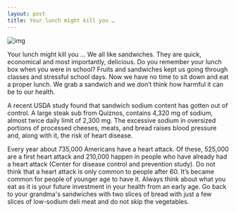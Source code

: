 ```yaml
---
layout: post
title: Your lunch might kill you …
---
```

![img](http://www.sweeneypr.com/wp-content/uploads/2013/01/burger-king-angry-whopper.jpg)

Your lunch might kill you …
We all like sandwiches. They are quick, economical and most importantly, delicious. Do you remember your lunch box when you were in school? Fruits and sandwiches kept us going through classes and stressful school days. Now we have no time to sit down and eat a proper lunch. We grab a sandwich and we don’t think how harmful it can be to our health. 

A recent USDA study found that sandwich sodium content has gotten out of control. A large steak sub from Quiznos, contains 4,320 mg of sodium, almost twice daily limit of 2,300 mg. The excessive sodium in oversized portions of processed cheeses, meats, and bread raises blood pressure and, along with it, the risk of heart disease.


Every year about 735,000 Americans have a heart attack. Of these, 525,000 are a first heart attack and 210,000 happen in people who have already had a heart attack (Center for disease control and prevention study). Do not think that a heart attack is only common to people after 60. It’s became common for people of younger age to have it. Always think about what you eat as it is your future investment in your health from an early age. Go back to your grandma's sandwiches with two slices of bread with just a few slices of low-sodium deli meat and do not skip the vegetables. 
